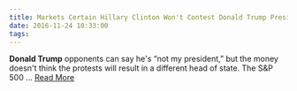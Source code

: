 ```yaml
---
title: Markets Certain Hillary Clinton Won't Contest Donald Trump Presidential Win
date: 2016-11-24 10:33:00
tags:
---
```

<b>Donald Trump</b> opponents can say he&#39;s “not my president,” but the money doesn&#39;t think the protests will result in a different head of state. The S&amp;P 500&nbsp;...
[Read More](http://fortune.com/2016/11/23/hillary-clinton-contest-donald-trump-election/)